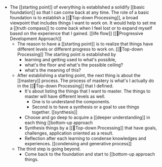 - The [[starting point]] of everything is established a solidify [[basic foundation]] so that I can come back at any time. The role of a basic foundation is to establish a [[🌲Top-down Processing]], a broad viewpoint that includes things I want to work on. It would help to set me a [[truth compass]] to come back when I feel lost or to expand myself based on the experience that I gained. [[life flow]] [[🌱Progressive Development Approach]]
    - The reason to have a [[starting point]] is to realize that things have different levels or different progress to work on. [[🌲Top-down Processing]] The starting point is established by 
        - learning and getting used to what's possible, 
        - what's the floor and what's the possible ceiling?
        - what's the meaning of this?
    - After establishing a starting point, the next thing is about the [[mastery]] process. The process of mastery is what's I actually do in the [[🌲Top-down Processing]] that I defined. 
        - It's about listing the things that I want to master. The things to master will have different levels as well. 
            - One is to understand the components.
            - Second is to have a synthesis or a goal to use things together. [[synthesis]]
        - Choose and go deep to acquire a [[deeper understanding]] in each thing [[bottom-up approach
        - Synthesis things by a [[🌲Top-down Processing]] that have goals, challenges, application oriented as a result.
        - Reflection after each learning to condense knowledges and experiences. [[condensing and generative process]]
    - The third step is going beyond.
        - Come back to the foundation and start to [[bottom-up approach things.
